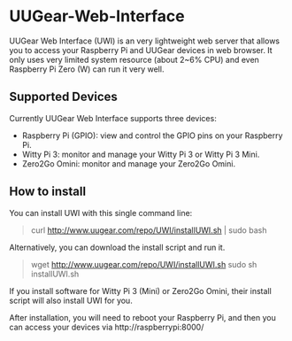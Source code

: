 # UUGear-Web-Interface
UUGear Web Interface (UWI) is an very lightweight web server that allows you to access your Raspberry Pi and UUGear devices in web browser. It only uses very limited system resource (about 2~6% CPU) and even Raspberry Pi Zero (W) can run it very well.

## Supported Devices
Currently UUGear Web Interface supports three devices:
- Raspberry Pi (GPIO): view and control the GPIO pins on your Raspberry Pi.
- Witty Pi 3: monitor and manage your Witty Pi 3 or Witty Pi 3 Mini.
- Zero2Go Omini: monitor and manage your Zero2Go Omini.

## How to install
You can install UWI with this single command line:
> curl http://www.uugear.com/repo/UWI/installUWI.sh | sudo bash

Alternatively, you can download the install script and run it.
> wget http://www.uugear.com/repo/UWI/installUWI.sh
> sudo sh installUWI.sh

If you install software for Witty Pi 3 (Mini) or Zero2Go Omini, their install script will also install UWI for you.

After installation, you will need to reboot your Raspberry Pi, and then you can access your devices via http://raspberrypi:8000/
